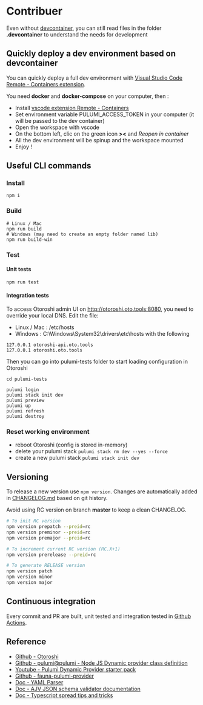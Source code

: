# Contribuer

Even without [devcontainer](https://containers.dev), you can still read files in the folder **.devcontainer** to understand the needs for development

## Quickly deploy a dev environment based on devcontainer

You can quickly deploy a full dev environment with [Visual Studio Code Remote - Containers extension](https://code.visualstudio.com/docs/remote/containers).

You need **docker** and **docker-compose** on your computer, then :

- Install [vscode extension Remote - Containers](https://marketplace.visualstudio.com/items?itemName=ms-vscode-remote.remote-containers)
- Set environment variable PULUMI_ACCESS_TOKEN in your computer (it will be passed to the dev container)
- Open the workspace with vscode
- On the bottom left, clic on the green icon **><** and _Reopen in container_
- All the dev environment will be spinup and the workspace mounted
- Enjoy !

## Useful CLI commands

### Install

```shell
npm i
```

### Build

```shell
# Linux / Mac
npm run build
# Windows (may need to create an empty folder named lib)
npm run build-win
```

### Test

#### Unit tests

```shell
npm run test
```

#### Integration tests

To access Otoroshi admin UI on <http://otoroshi.oto.tools:8080>, you need to override your local DNS. Edit the file:

- Linux / Mac : /etc/hosts
- Windows : C:\Windows\System32\drivers\etc\hosts with the following

```text
127.0.0.1 otoroshi-api.oto.tools
127.0.0.1 otoroshi.oto.tools
```

Then you can go into pulumi-tests folder to start loading configuration in Otoroshi

```shell
cd pulumi-tests

pulumi login
pulumi stack init dev
pulumi preview
pulumi up
pulumi refresh
pulumi destroy
```

### Reset working environment

- reboot Otoroshi (config is stored in-memory)
- delete your pulumi stack `pulumi stack rm dev --yes --force`
- create a new pulumi stack `pulumi stack init dev`

## Versioning

To release a new version use `npm version`. Changes are automatically added in [CHANGELOG.md](./CHANGELOG.md) based on git history.

Avoid using RC version on branch **master** to keep a clean CHANGELOG.

```bash
# To init RC version
npm version prepatch --preid=rc
npm version preminor --preid=rc
npm version premajor --preid=rc

# To increment current RC version (RC.X+1)
npm version prerelease --preid=rc

# To generate RELEASE version
npm version patch
npm version minor
npm version major
```

## Continuous integration

Every commit and PR are built, unit tested and integration tested in [Github Actions](https://github.com/MAIF/pulumi-dynamic-provider-otoroshi/actions).

## Reference

- [Github - Otoroshi](https://github.com/MAIF/otoroshi)
- [Github - pulumi@pulumi - Node JS Dynamic provider class definition](https://github.com/pulumi/pulumi/blob/master/sdk/nodejs/dynamic/index.ts#L204)
- [Youtube - Pulumi Dynamic Provider starter pack](https://www.youtube.com/watch?v=H4nehfvCLm8)
- [Github - fauna-pulumi-provider](https://github.com/TriangularCube/fauna-pulumi-provider)
- [Doc - YAML Parser](https://eemeli.org/yaml/#api-overview)
- [Doc - AJV JSON schema validator documentation](https://ajv.js.org/json-schema.html)
- [Doc - Typescript spread tips and tricks](https://levelup.gitconnected.com/spreading-resting-and-renaming-properties-in-typescript-68fb35ffb1f)
